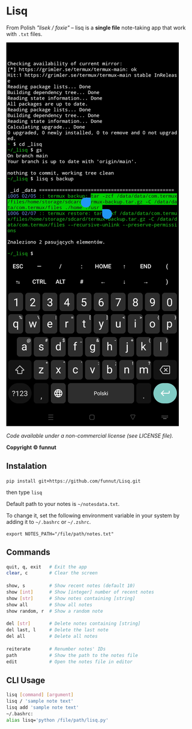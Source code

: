 # Lisq

From Polish *"lisek / foxie"* – lisq is a **single file** note-taking app that work with `.txt` files.

![Zrzut ekranu](screenshot.jpg)

*Code available under a non-commercial license (see LICENSE file).*

**Copyright © funnut**

## Instalation

`pip install git+https://github.com/funnut/Lisq.git`

then type `lisq`



Default path to your notes is `~/notesdata.txt`.

To change it, set the following environment variable in your system by adding it to `~/.bashrc` or `~/.zshrc`.

```export NOTES_PATH="/file/path/notes.txt"```

## Commands

```bash
quit, q, exit   # Exit the app  
clear, c        # Clear the screen  

show, s         # Show recent notes (default 10)  
show [int]      # Show [integer] number of recent notes  
show [str]      # Show notes containing [string]  
show all        # Show all notes  
show random, r  # Show a random note  

del [str]       # Delete notes containing [string]  
del last, l     # Delete the last note  
del all         # Delete all notes  

reiterate       # Renumber notes' IDs  
path            # Show the path to the notes file  
edit            # Open the notes file in editor
```


## CLI Usage

```bash
lisq [command] [argument]
lisq / 'sample note text'
lisq add 'sample note text'
~/.bashrc:
alias lisq='python /file/path/lisq.py'
```
